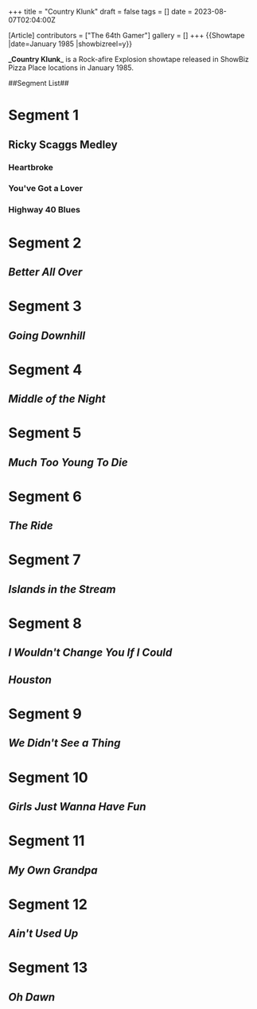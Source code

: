+++
title = "Country Klunk"
draft = false
tags = []
date = 2023-08-07T02:04:00Z

[Article]
contributors = ["The 64th Gamer"]
gallery = []
+++
{{Showtape
|date=January 1985
|showbizreel=y}}

**_Country Klunk**_ is a Rock-afire Explosion showtape released in ShowBiz Pizza Place locations in January 1985.

##Segment List##
# **Segment 1** 
## Ricky Scaggs Medley
### Heartbroke
### You've Got a Lover
### Highway 40 Blues
# **Segment 2** 
## _Better All Over_
# **Segment 3** 
## _Going Downhill_
# **Segment 4** 
## _Middle of the Night_
# **Segment 5** 
## _Much Too Young To Die_
# **Segment 6** 
## _The Ride_
# **Segment 7** 
## _Islands in the Stream_
# **Segment 8** 
## _I Wouldn't Change You If I Could_
## _Houston_
# **Segment 9** 
## _We Didn't See a Thing_
# **Segment 10** 
## _Girls Just Wanna Have Fun_
# **Segment 11** 
## _My Own Grandpa_
# **Segment 12** 
## _Ain't Used Up_
# **Segment 13** 
## _Oh Dawn_